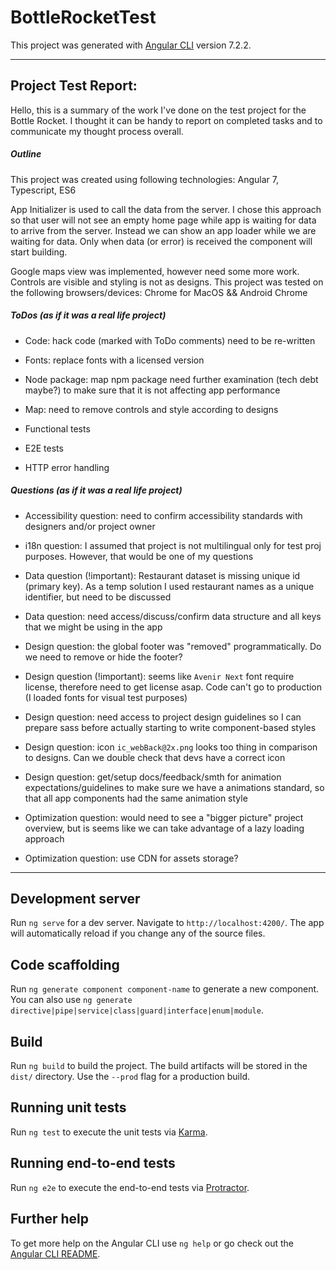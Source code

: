 # BottleRocketTest

This project was generated with [Angular CLI](https://github.com/angular/angular-cli) version 7.2.2.

---

## Project Test Report:

Hello, this is a summary of the work I've done on the test project for the Bottle Rocket. I thought it can be handy to report on completed tasks and to communicate my thought process overall.

##### Outline

This project was created using following technologies: Angular 7, Typescript, ES6

App Initializer is used to call the data from the server. I chose this approach so that user will not see an empty home page while app is waiting for data to arrive from the server. Instead we can show an app loader while we are waiting for data. Only when data (or error) is received the component will start building.

Google maps view was implemented, however need some more work. Controls are visible and styling is not as designs.
This project was tested on the following browsers/devices: Chrome for MacOS && Android Chrome


##### ToDos (as if it was a real life project)

- Code: hack code (marked with ToDo comments) need to be re-written

- Fonts: replace fonts with a licensed version

- Node package: map npm package need further examination (tech debt maybe?) to make sure that it is not affecting app performance

- Map: need to remove controls and style according to designs

- Functional tests

- E2E tests

- HTTP error handling



##### Questions (as if it was a real life project)

- Accessibility question: need to confirm accessibility standards with designers and/or project owner

- i18n question: I assumed that project is not multilingual only for test proj purposes. However, that would be one of my questions

- Data question (!important): Restaurant dataset is missing unique id (primary key). As a temp solution I used restaurant names as a unique identifier, but need to be discussed

- Data question: need access/discuss/confirm data structure and all keys that we might be using in the app

- Design question: the global footer was "removed" programmatically. Do we need to remove or hide the footer?

- Design question (!important): seems like ```Avenir Next``` font require license, therefore need to get license asap. Code can't go to production (I loaded fonts for visual test purposes)

- Design question: need access to project design guidelines so I can prepare sass before actually starting to write component-based styles

- Design question: icon ```ic_webBack@2x.png``` looks too thing in comparison to designs. Can we double check that devs have a correct icon

- Design question: get/setup docs/feedback/smth for animation expectations/guidelines to make sure we have a animations standard, so that all app components had the same animation style

- Optimization question: would need to see a "bigger picture" project overview, but is seems like we can take advantage of a lazy loading approach

- Optimization question: use CDN for assets storage?


---

## Development server

Run `ng serve` for a dev server. Navigate to `http://localhost:4200/`. The app will automatically reload if you change any of the source files.

## Code scaffolding

Run `ng generate component component-name` to generate a new component. You can also use `ng generate directive|pipe|service|class|guard|interface|enum|module`.

## Build

Run `ng build` to build the project. The build artifacts will be stored in the `dist/` directory. Use the `--prod` flag for a production build.

## Running unit tests

Run `ng test` to execute the unit tests via [Karma](https://karma-runner.github.io).

## Running end-to-end tests

Run `ng e2e` to execute the end-to-end tests via [Protractor](http://www.protractortest.org/).

## Further help

To get more help on the Angular CLI use `ng help` or go check out the [Angular CLI README](https://github.com/angular/angular-cli/blob/master/README.md).
